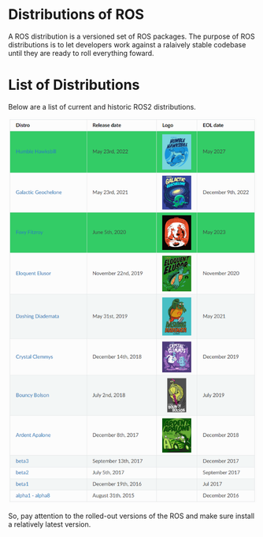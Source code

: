 # Distributions of ROS

A ROS distribution is a versioned set of ROS packages. The purpose of ROS distributions is to let developers work against a ralaively stable codebase until they are ready to roll everything foward.

# List of Distributions
Below are a list of current and historic ROS2 distributions.

![distribution of ROS2 in Linux](/commons/images/3141911-20230419110535938-1082161601.png)

So, pay attention to the rolled-out versions of the ROS and make sure install a relatively latest version.